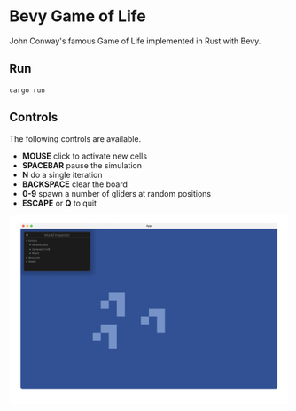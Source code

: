 # Bevy Game of Life

John Conway's famous Game of Life implemented in Rust with Bevy.

## Run

```
cargo run
```

## Controls

The following controls are available.

* **MOUSE** click to activate new cells
* **SPACEBAR** pause the simulation
* **N** do a single iteration
* **BACKSPACE** clear the board
* **0-9** spawn a number of gliders at random positions
* **ESCAPE** or **Q** to quit

![Example](example.gif "Example")
